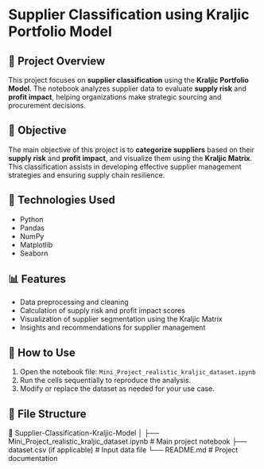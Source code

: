 # Supplier Classification using Kraljic Portfolio Model

## 📘 Project Overview
This project focuses on **supplier classification** using the **Kraljic Portfolio Model**. The notebook analyzes supplier data to evaluate **supply risk** and **profit impact**, helping organizations make strategic sourcing and procurement decisions.  

## 🎯 Objective
The main objective of this project is to **categorize suppliers** based on their **supply risk** and **profit impact**, and visualize them using the **Kraljic Matrix**. This classification assists in developing effective supplier management strategies and ensuring supply chain resilience.

## 🧠 Technologies Used
- Python  
- Pandas  
- NumPy  
- Matplotlib  
- Seaborn  

## 📊 Features
- Data preprocessing and cleaning  
- Calculation of supply risk and profit impact scores  
- Visualization of supplier segmentation using the Kraljic Matrix  
- Insights and recommendations for supplier management  

## 📝 How to Use
1. Open the notebook file: `Mini_Project_realistic_kraljic_dataset.ipynb`  
2. Run the cells sequentially to reproduce the analysis.  
3. Modify or replace the dataset as needed for your use case.  

## 📂 File Structure
📁 Supplier-Classification-Kraljic-Model
│
├── Mini_Project_realistic_kraljic_dataset.ipynb # Main project notebook
├── dataset.csv (if applicable) # Input data file
└── README.md # Project documentation
